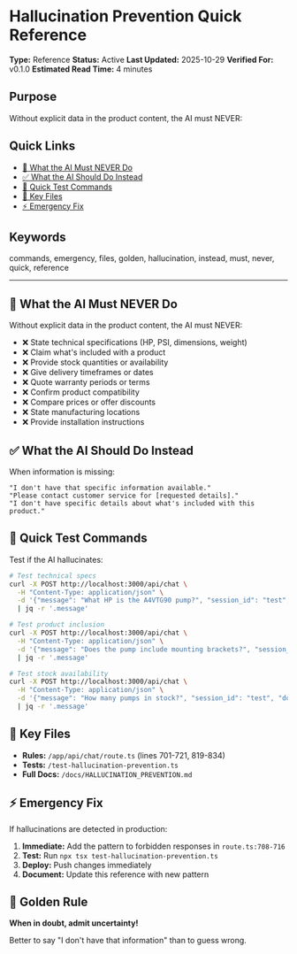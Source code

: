 # Hallucination Prevention Quick Reference

**Type:** Reference
**Status:** Active
**Last Updated:** 2025-10-29
**Verified For:** v0.1.0
**Estimated Read Time:** 4 minutes

## Purpose
Without explicit data in the product content, the AI must NEVER:

## Quick Links
- [🚫 What the AI Must NEVER Do](#-what-the-ai-must-never-do)
- [✅ What the AI Should Do Instead](#-what-the-ai-should-do-instead)
- [🧪 Quick Test Commands](#-quick-test-commands)
- [📍 Key Files](#-key-files)
- [⚡ Emergency Fix](#-emergency-fix)

## Keywords
commands, emergency, files, golden, hallucination, instead, must, never, quick, reference

---


## 🚫 What the AI Must NEVER Do

Without explicit data in the product content, the AI must NEVER:

- ❌ State technical specifications (HP, PSI, dimensions, weight)
- ❌ Claim what's included with a product
- ❌ Provide stock quantities or availability
- ❌ Give delivery timeframes or dates
- ❌ Quote warranty periods or terms
- ❌ Confirm product compatibility
- ❌ Compare prices or offer discounts
- ❌ State manufacturing locations
- ❌ Provide installation instructions

## ✅ What the AI Should Do Instead

When information is missing:

```
"I don't have that specific information available."
"Please contact customer service for [requested details]."
"I don't have specific details about what's included with this product."
```

## 🧪 Quick Test Commands

Test if the AI hallucinates:

```bash
# Test technical specs
curl -X POST http://localhost:3000/api/chat \
  -H "Content-Type: application/json" \
  -d '{"message": "What HP is the A4VTG90 pump?", "session_id": "test", "domain": "thompsonseparts.co.uk"}' \
  | jq -r '.message'

# Test product inclusion
curl -X POST http://localhost:3000/api/chat \
  -H "Content-Type: application/json" \
  -d '{"message": "Does the pump include mounting brackets?", "session_id": "test", "domain": "thompsonseparts.co.uk"}' \
  | jq -r '.message'

# Test stock availability
curl -X POST http://localhost:3000/api/chat \
  -H "Content-Type: application/json" \
  -d '{"message": "How many pumps in stock?", "session_id": "test", "domain": "thompsonseparts.co.uk"}' \
  | jq -r '.message'
```

## 📍 Key Files

- **Rules:** `/app/api/chat/route.ts` (lines 701-721, 819-834)
- **Tests:** `/test-hallucination-prevention.ts`
- **Full Docs:** `/docs/HALLUCINATION_PREVENTION.md`

## ⚡ Emergency Fix

If hallucinations are detected in production:

1. **Immediate:** Add the pattern to forbidden responses in `route.ts:708-716`
2. **Test:** Run `npx tsx test-hallucination-prevention.ts`
3. **Deploy:** Push changes immediately
4. **Document:** Update this reference with new pattern

## 🎯 Golden Rule

**When in doubt, admit uncertainty!**

Better to say "I don't have that information" than to guess wrong.

